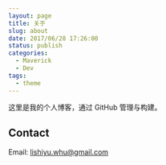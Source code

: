```yaml
---
layout: page
title: 关于
slug: about
date: 2017/06/28 17:26:00
status: publish
categories: 
  - Maverick
  - Dev
tags: 
  - theme
---
```


这里是我的个人博客，通过 GitHub 管理与构建。


## Contact

Email: lishiyu.whu@gmail.com 

